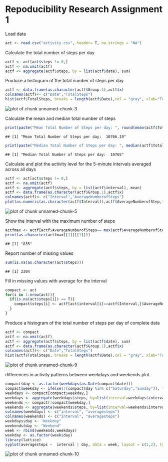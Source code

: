 Repoducibility Research Assignment 1
====================================

Load data


```r
act <- read.csv("activity.csv", header= T, na.strings = "NA")
```

Calculate the total number of steps per day


```r
actf <- act[act$steps != 0,]
actf <- na.omit(actf)
actf <- aggregate(actf$steps, by = list(actf$date), sum)
```

Produce a histogram of the total number of steps per day


```r
actf <- data.frame(as.character(actf$Group.1),actf$x)
colnames(actf)<- c("Date","TotalSteps")
hist(actf$TotalSteps, breaks = length(actf$Date),col = "gray", xlab="Total Number of Steps", main= "Total Number of Steps Per Day")
```

![plot of chunk unnamed-chunk-3](figure/unnamed-chunk-3-1.png)

Calculate the mean and median total number of steps

```r
print(paste("Mean Total Number of Steps per day: ", round(mean(actf$TotalSteps, na.rm = T), digits = 2)))
```

```
## [1] "Mean Total Number of Steps per day:  10766.19"
```

```r
print(paste("Median Total Number of Steps per day: ", median(actf$TotalSteps, na.rm = T)))
```

```
## [1] "Median Total Number of Steps per day:  10765"
```

Calculate and plot the activity level for the 5-minute intervals averaged across all days


```r
actf <- act[act$steps != 0,]
actf <- na.omit(actf)
actf <- aggregate(actf$steps, by = list(actf$interval), mean)
actf <- data.frame(as.character(actf$Group.1),actf$x)
colnames(actf)<- c("Interval","AverageNumberofSteps")
plot(as.numeric(as.character(actf$Interval)),actf$AverageNumberofStep,type="l", col = "darkgreen", ylab="Average Number of Steps", xlab= "Interval", main="Average Steps per Interval")
```

![plot of chunk unnamed-chunk-5](figure/unnamed-chunk-5-1.png)

Show the interval with the maximum number of steps


```r
actfmax <- actf[actf$AverageNumberofSteps== max(actf$AverageNumberofSteps),]
print(as.character(actfmax[[1]][[1]]))
```

```
## [1] "835"
```

Report number of missing values


```r
sum(is.na(as.character(act$steps)))
```

```
## [1] 2304
```

Fill in missing values with average for the interval


```r
compact <- act
for(i in 1:nrow(act)){
  if(is.na(act$steps[i]) == T){
    compact$steps[i] <- actf[act$interval[i]==actf$Interval,]$AverageNumberofSteps[1]
  }
}
```

Produce a histogram of the total number of steps per day of complete data

```r
actf <- compact
actf <- na.omit(actf)
actf <- aggregate(actf$steps, by = list(actf$date), sum)
actf <- data.frame(as.character(actf$Group.1),actf$x)
colnames(actf)<- c("Date","TotalSteps")
hist(actf$TotalSteps, breaks = length(actf$Date),col = "gray", xlab="Total Number of Steps", main= "Total Number of Steps Per Day2")
```

![plot of chunk unnamed-chunk-9](figure/unnamed-chunk-9-1.png)

differences in activity patterns between weekdays and weekends plot

```r
compact$day <- as.factor(weekdays(as.Date(compact$date)))
compact$weekday <- ifelse(!(compact$day %in% c("Saturday","Sunday")), TRUE, FALSE) 
weekdays <- compact[compact$weekday,]
weekdays <- aggregate(weekdays$steps, by=list(interval=weekdays$interval), FUN=mean)
weekends <- compact[!compact$weekday,]
weekends <- aggregate(weekends$steps, by=list(interval=weekends$interval), FUN=mean)
colnames(weekdays) <- c("interval", "averagesteps")
colnames(weekends) <- c("interval", "averagesteps")
weekdays$day <- "Weekday"
weekends$day <- "Weekend"
week <- rbind(weekends,weekdays)
weekday <- as.factor(week$day)
library(lattice)
xyplot(averagesteps ~  interval | day, data = week, layout = c(1,2), type ="l", ylab="Number of Steps")
```

![plot of chunk unnamed-chunk-10](figure/unnamed-chunk-10-1.png)




